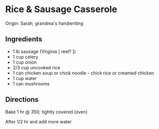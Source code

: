 # Rice & Sausage Casserole

Origin: Sarah, grandma's handwriting

## Ingredients

- 1 lb sausage (Virginia [ reel? ])
- 1 cup celery
- 1 cup onion
- 2/3 cup uncooked rice
- 1 can chicken soup or chick noodle - chick rice or creamed chicken
- 1 cup water
- 1 can mushrooms

## Directions

Bake 1 hr @ 350; tightly covered (oven)

After 1/2 hr and add more water